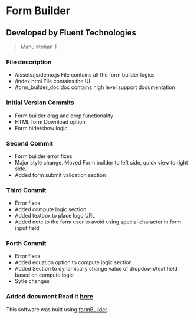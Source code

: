 # Form Builder
## Developed by Fluent Technologies 
>Manu Mohan T

### File description
- /assets/js/demo.js File contains all the form builder logics
- /index.html File contains the UI
- /form_builder_doc.doc contains high level support documentation



### Initial Version Commits
- Form builder drag and drop functionality 
- HTML form Download option
- Form hide/show logic
### Second Commit
- Form builder error fixes
- Major style change. Moved Form builder to left side, quick view to right side.
- Added form submit validation section
### Third Commit
- Error fixes
- Added compute logic section
- Added textbox to place logo URL
- Added note to the form user to avoid using special character in form input field
### Forth Commit
- Error fixes
- Added equation option to compute logic section
- Added Section to dynamically change value of dropdown/text field based on compute logic
- Sytle changes
### Added document Read it [here](form_builder_doc.doc)

This software was built using [formBuilder](https://github.com/kevinchappell/formBuilder).

